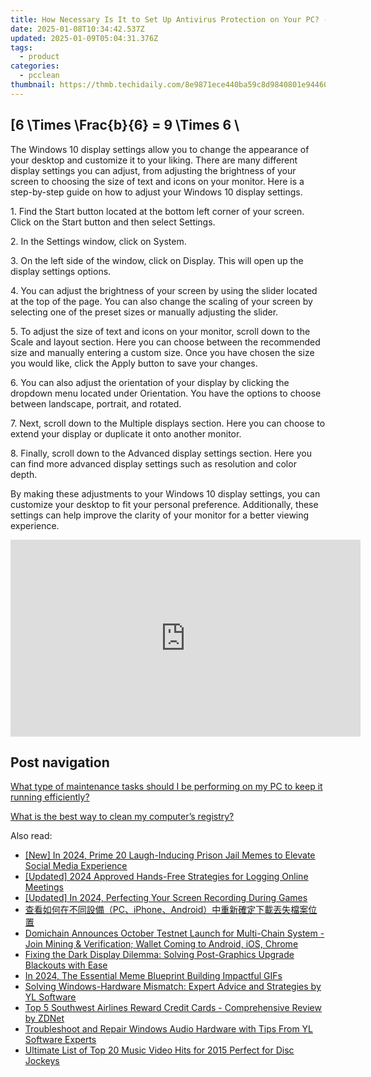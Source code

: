 ```yaml
---
title: How Necessary Is It to Set Up Antivirus Protection on Your PC? - Insights by YL Tech Solutions
date: 2025-01-08T10:34:42.537Z
updated: 2025-01-09T05:04:31.376Z
tags:
  - product
categories:
  - pcclean
thumbnail: https://thmb.techidaily.com/8e9871ece440ba59c8d9840801e94460c09fbc87b2b6db176deafe8f63af7277.jpg
---
```


## \[6 \Times \Frac{b}{6} = 9 \Times 6 \

The Windows 10 display settings allow you to change the appearance of your desktop and customize it to your liking. There are many different display settings you can adjust, from adjusting the brightness of your screen to choosing the size of text and icons on your monitor. Here is a step-by-step guide on how to adjust your Windows 10 display settings. 

1\. Find the Start button located at the bottom left corner of your screen. Click on the Start button and then select Settings.

2\. In the Settings window, click on System.

3\. On the left side of the window, click on Display. This will open up the display settings options. 

4\. You can adjust the brightness of your screen by using the slider located at the top of the page. You can also change the scaling of your screen by selecting one of the preset sizes or manually adjusting the slider.

5\. To adjust the size of text and icons on your monitor, scroll down to the Scale and layout section. Here you can choose between the recommended size and manually entering a custom size. Once you have chosen the size you would like, click the Apply button to save your changes.

6\. You can also adjust the orientation of your display by clicking the dropdown menu located under Orientation. You have the options to choose between landscape, portrait, and rotated.

7\. Next, scroll down to the Multiple displays section. Here you can choose to extend your display or duplicate it onto another monitor.

8\. Finally, scroll down to the Advanced display settings section. Here you can find more advanced display settings such as resolution and color depth. 

By making these adjustments to your Windows 10 display settings, you can customize your desktop to fit your personal preference. Additionally, these settings can help improve the clarity of your monitor for a better viewing experience.

<!-- affiliate ads begin -->
<iframe width="560" height="315" src="https://www.youtube.com/embed/l-SCWTWpegY?si=oxTsHQkIu1v4-I6b" title="YouTube video player" frameborder="0" allow="accelerometer; autoplay; clipboard-write; encrypted-media; gyroscope; picture-in-picture; web-share" referrerpolicy="strict-origin-when-cross-origin" allowfullscreen></iframe>
<!-- affiliate ads end -->

## Post navigation

[What type of maintenance tasks should I be performing on my PC to keep it running efficiently?](https://tools.techidaily.com/pcclean/products/)

[What is the best way to clean my computer’s registry?](https://tools.techidaily.com/pcclean/products/)

<ins class="adsbygoogle"
     style="display:block"
     data-ad-format="autorelaxed"
     data-ad-client="ca-pub-7571918770474297"
     data-ad-slot="1223367746"></ins>

<ins class="adsbygoogle"
     style="display:block"
     data-ad-client="ca-pub-7571918770474297"
     data-ad-slot="8358498916"
     data-ad-format="auto"
     data-full-width-responsive="true"></ins>

<span class="atpl-alsoreadstyle">Also read:</span>
<div><ul>
<li><a href="https://facebook-video-recording.techidaily.com/new-in-2024-prime-20-laugh-inducing-prison-jail-memes-to-elevate-social-media-experience/"><u>[New] In 2024, Prime 20 Laugh-Inducing Prison Jail Memes to Elevate Social Media Experience</u></a></li>
<li><a href="https://desktop-recording.techidaily.com/updated-2024-approved-hands-free-strategies-for-logging-online-meetings/"><u>[Updated] 2024 Approved Hands-Free Strategies for Logging Online Meetings</u></a></li>
<li><a href="https://screen-capture.techidaily.com/updated-in-2024-perfecting-your-screen-recording-during-games/"><u>[Updated] In 2024, Perfecting Your Screen Recording During Games</u></a></li>
<li><a href="https://win-remarkable.techidaily.com/pciphoneandroid/"><u>查看如何在不同設備（PC、iPhone、Android）中重新確定下載丟失檔案位置</u></a></li>
<li><a href="https://discover-amazing.techidaily.com/domichain-announces-october-testnet-launch-for-multi-chain-system-join-mining-and-verification-wallet-coming-to-android-ios-chrome/"><u>Domichain Announces October Testnet Launch for Multi-Chain System - Join Mining & Verification; Wallet Coming to Android, iOS, Chrome</u></a></li>
<li><a href="https://discover-amazing.techidaily.com/fixing-the-dark-display-dilemma-solving-post-graphics-upgrade-blackouts-with-ease/"><u>Fixing the Dark Display Dilemma: Solving Post-Graphics Upgrade Blackouts with Ease</u></a></li>
<li><a href="https://some-approaches.techidaily.com/in-2024-the-essential-meme-blueprint-building-impactful-gifs/"><u>In 2024, The Essential Meme Blueprint Building Impactful GIFs</u></a></li>
<li><a href="https://discover-amazing.techidaily.com/solving-windows-hardware-mismatch-expert-advice-and-strategies-by-yl-software/"><u>Solving Windows-Hardware Mismatch: Expert Advice and Strategies by YL Software</u></a></li>
<li><a href="https://hardware-tips.techidaily.com/top-5-southwest-airlines-reward-credit-cards-comprehensive-review-by-zdnet/"><u>Top 5 Southwest Airlines Reward Credit Cards - Comprehensive Review by ZDNet</u></a></li>
<li><a href="https://discover-amazing.techidaily.com/troubleshoot-and-repair-windows-audio-hardware-with-tips-from-yl-software-experts/"><u>Troubleshoot and Repair Windows Audio Hardware with Tips From YL Software Experts</u></a></li>
<li><a href="https://discover-amazing.techidaily.com/ultimate-list-of-top-20-music-video-hits-for-2015-perfect-for-disc-jockeys/"><u>Ultimate List of Top 20 Music Video Hits for 2015 Perfect for Disc Jockeys</u></a></li>
</ul></div>

